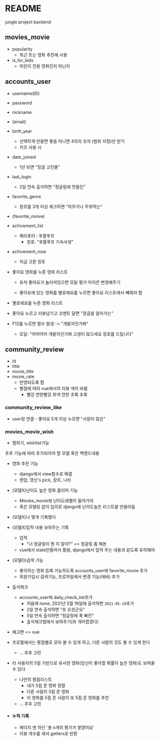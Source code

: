 # README

jungle project backend



## movies_movie

- popularity
  - 최근 뜨는 영화 추천에 사용
- is_for_kids
  - 어린이 전용 영화인지 아닌지



## accounts_user

- username(ID)

- password

- nickname

- (email)

- birth_year

  - 선택하게 만들면 좋음 아니면 4자리 숫자 (범위 지정)만 받기
  - 키즈 사용 시

- date_joined

  - 1년 되면 "정글 고인물"

- last_login

  - 2일 연속 출석하면 "정글링에 맛들인"

- favorite_genre

  - 장르를 3개 이상 체크하면 "아무거나 주워먹는"

- (favorite_moive)

- achivement_list

  - 해리포터 : 후플푸프
    - 칭호: "후플푸프 기숙사생"

- achivement_now

  - 지금 고른 칭호

- 좋아요 영화를 누른 영화 리스트

  - 유저 좋아요가 눌러져있으면 모달 평가 아이콘 변경해주기

  - 좋아요에 있는 영화를 별로에요를 누르면 좋아요 리스트에서 빼줘야 함

- 별로에요를 누른 영화 리스트

- 좋아요 누르고 리뷰남기고 코멘트 달면 "정글을 알아가는"

- F12를 누르면 함수 발생 -> "개발자인가봐"

  - 모달: "어머어머 개발자인가봐 고생이 많으세요 칭호를 드립니다"

## community_review

- id
- title
- movie_title
- movie_rate
  - 반영되도록 함
  - 별점에 따라 vue에서의 리뷰 색이 바뀜
    - 빨강 연한빨강 회색 연한 초록 초록





### community_review_like

- user랑 연결 - 좋아요 5개 이상 누르면 "사랑이 많은"



### movies_movie_wish

- 찜하기, wishlist기능





추후 기능에 따라 추가되어야 할 모델 혹은 백엔드내용

- 영화 추천 기능
  - django에서 view함수로 해결
  - 랜덤, 영신's pick, 장르, 나라

- (모델X)난이도 높은 영화 클리어 기능
  - Movies_movie에 난이도레벨이 들어가야
  - 혹은 모델링 없이 임의로 django에 난이도높은 리스트를 만들어둠
- (모델X)나 몇개 기록했다
- (모델X)업적 내용 보여주는 기록
  - 업적
    - "너 정글링이 뭔 지 알아?" => 정글링 좀 해본
  - vue에서 state만들어서 활용, django에서 업적 주는 내용과 같도록 유의해야

- (모델O)검색 기능
  - 좋아하는 영화 등록 가능하도록 accounts_user에 favorite_movie 추가
  - 회원가입시 검색기능, 프로파일에서 변경 기능(에바) 추가
- 출석체크
  - accounts_user에 daily_check_list추가
    - 처음에 none, 2021년 5월 19일에 출석하면 `2021-05-19`추가
    - 2일 연속 출석하면 "또 오셨군요"
    - 5일 연속 출석하면 "정글링에 푹 빠진"
    - 출석체크탭에서 보여주기(와 개어렵겠다)

- 예고편 => vue

- 프로필에서는 평점별로 모아 볼 수 있게 하고, 다른 사람의 것도 볼 수 있게 한다

  - ... 추후 고민

- 타 사용자의 5점 기반으로 유사한 영화(당신이 좋아할 확률이 높은 영화)도 보여줄 수 있다

  - 나만의 평점리스트
    - 내가 5점 준 영화 정렬
    - 다른 사람이 5점 준 영화
    - 이 영화를 5점 준 사람이 또 5점 준 영화를 추천
  - ... 추후 고민

- #### 누적 기록

  - 페이지 맨 하단 '총 n개의 평가가 쌓였어요'
  - 리뷰 개수를 세서 getters로 반환



